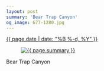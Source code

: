 ```yaml
---
layout: post
summary: 'Bear Trap Canyon'
og_image: 677-1280.jpg
---
```


<p>
 <time>
  <a href="/677">
   {{ page.date | date: "%B %-d, %Y" }}
  </a>
 </time>
 <a href="/677">
  <figure data-taken="8/27/2017">
   <img alt="{{ page.summary }}" sizes="(min-width: 700px) 50vw, calc(100vw - 2rem)" src="{{ site.assets_url }}/677-640.jpg" srcset="{{ site.assets_url }}/677-320.jpg 320w, {{ site.assets_url }}/677-640.jpg 640w, {{ site.assets_url }}/677-960.jpg 960w, {{ site.assets_url }}/677-1280.jpg 1280w"/>
  </figure>
 </a>
 <span>
  Bear Trap Canyon
 </span>
</p>
